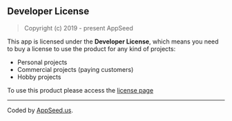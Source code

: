 ## Developer License

> Copyright (c) 2019 - present AppSeed

This app is licensed under the **Developer License**, which means you need to buy a license to use the product for any kind of projects:

- Personal projects
- Commercial projects (paying customers)
- Hobby projects

To use this product please access the [license page](https://appseed.us/pricing)

---
Coded by [AppSeed.us](https://appseed.us).

